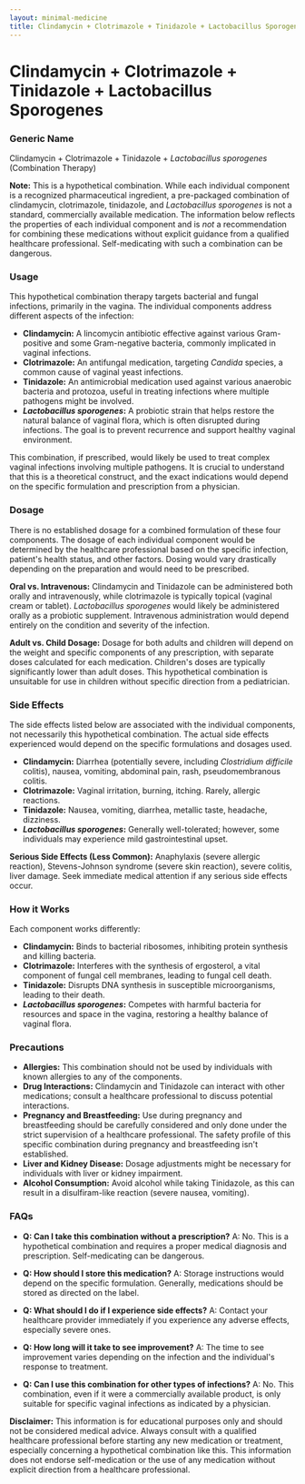 ```yaml
---
layout: minimal-medicine
title: Clindamycin + Clotrimazole + Tinidazole + Lactobacillus Sporogenes
---
```


# Clindamycin + Clotrimazole + Tinidazole + Lactobacillus Sporogenes
### Generic Name
Clindamycin + Clotrimazole + Tinidazole + *Lactobacillus sporogenes* (Combination Therapy)


**Note:**  This is a hypothetical combination.  While each individual component is a recognized pharmaceutical ingredient, a pre-packaged combination of clindamycin, clotrimazole, tinidazole, and *Lactobacillus sporogenes* is not a standard, commercially available medication.  The information below reflects the properties of each individual component and is *not* a recommendation for combining these medications without explicit guidance from a qualified healthcare professional. Self-medicating with such a combination can be dangerous.


### Usage

This hypothetical combination therapy targets bacterial and fungal infections, primarily in the vagina.  The individual components address different aspects of the infection:

* **Clindamycin:** A lincomycin antibiotic effective against various Gram-positive and some Gram-negative bacteria, commonly implicated in vaginal infections.
* **Clotrimazole:** An antifungal medication, targeting *Candida* species, a common cause of vaginal yeast infections.
* **Tinidazole:** An antimicrobial medication used against various anaerobic bacteria and protozoa, useful in treating infections where multiple pathogens might be involved.
* ***Lactobacillus sporogenes*:** A probiotic strain that helps restore the natural balance of vaginal flora, which is often disrupted during infections.  The goal is to prevent recurrence and support healthy vaginal environment.

This combination, if prescribed, would likely be used to treat complex vaginal infections involving multiple pathogens.  It is crucial to understand that this is a theoretical construct, and the exact indications would depend on the specific formulation and prescription from a physician.


### Dosage

There is no established dosage for a combined formulation of these four components. The dosage of each individual component would be determined by the healthcare professional based on the specific infection, patient's health status, and other factors.  Dosing would vary drastically depending on the preparation and would need to be prescribed.

**Oral vs. Intravenous:** Clindamycin and Tinidazole can be administered both orally and intravenously, while clotrimazole is typically topical (vaginal cream or tablet).  *Lactobacillus sporogenes* would likely be administered orally as a probiotic supplement. Intravenous administration would depend entirely on the condition and severity of the infection.

**Adult vs. Child Dosage:**  Dosage for both adults and children will depend on the weight and specific components of any prescription, with separate doses calculated for each medication.  Children's doses are typically significantly lower than adult doses.  This hypothetical combination is unsuitable for use in children without specific direction from a pediatrician.


### Side Effects

The side effects listed below are associated with the individual components, not necessarily this hypothetical combination.  The actual side effects experienced would depend on the specific formulations and dosages used.


* **Clindamycin:** Diarrhea (potentially severe, including *Clostridium difficile* colitis), nausea, vomiting, abdominal pain, rash, pseudomembranous colitis.
* **Clotrimazole:** Vaginal irritation, burning, itching.  Rarely, allergic reactions.
* **Tinidazole:** Nausea, vomiting, diarrhea, metallic taste, headache, dizziness.
* ***Lactobacillus sporogenes*:** Generally well-tolerated; however, some individuals may experience mild gastrointestinal upset.

**Serious Side Effects (Less Common):**  Anaphylaxis (severe allergic reaction), Stevens-Johnson syndrome (severe skin reaction), severe colitis, liver damage.  Seek immediate medical attention if any serious side effects occur.


### How it Works

Each component works differently:

* **Clindamycin:**  Binds to bacterial ribosomes, inhibiting protein synthesis and killing bacteria.
* **Clotrimazole:** Interferes with the synthesis of ergosterol, a vital component of fungal cell membranes, leading to fungal cell death.
* **Tinidazole:**  Disrupts DNA synthesis in susceptible microorganisms, leading to their death.
* ***Lactobacillus sporogenes*:**  Competes with harmful bacteria for resources and space in the vagina, restoring a healthy balance of vaginal flora.


### Precautions

* **Allergies:** This combination should not be used by individuals with known allergies to any of the components.
* **Drug Interactions:**  Clindamycin and Tinidazole can interact with other medications; consult a healthcare professional to discuss potential interactions.
* **Pregnancy and Breastfeeding:** Use during pregnancy and breastfeeding should be carefully considered and only done under the strict supervision of a healthcare professional.  The safety profile of this specific combination during pregnancy and breastfeeding isn't established.
* **Liver and Kidney Disease:**  Dosage adjustments might be necessary for individuals with liver or kidney impairment.
* **Alcohol Consumption:**  Avoid alcohol while taking Tinidazole, as this can result in a disulfiram-like reaction (severe nausea, vomiting).


### FAQs

* **Q: Can I take this combination without a prescription?**  A: No. This is a hypothetical combination and requires a proper medical diagnosis and prescription. Self-medicating can be dangerous.

* **Q: How should I store this medication?**  A:  Storage instructions would depend on the specific formulation.  Generally, medications should be stored as directed on the label.

* **Q: What should I do if I experience side effects?** A: Contact your healthcare provider immediately if you experience any adverse effects, especially severe ones.

* **Q: How long will it take to see improvement?** A: The time to see improvement varies depending on the infection and the individual's response to treatment.

* **Q: Can I use this combination for other types of infections?** A: No. This combination, even if it were a commercially available product, is only suitable for specific vaginal infections as indicated by a physician.



**Disclaimer:** This information is for educational purposes only and should not be considered medical advice.  Always consult with a qualified healthcare professional before starting any new medication or treatment, especially concerning a hypothetical combination like this.  This information does not endorse self-medication or the use of any medication without explicit direction from a healthcare professional.
